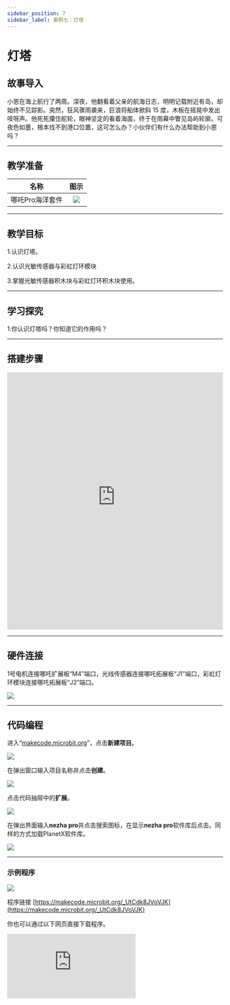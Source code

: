 ```yaml
---
sidebar_position: 7
sidebar_label: 案例七：灯塔
---
```


# 灯塔
## 故事导入
小恩在海上航行了两周。深夜，他翻看着父亲的航海日志，明明记载附近有岛，却始终不见踪影。突然，狂风骤雨袭来，巨浪将船体掀斜 15 度，木板在摇晃中发出吱呀声。他死死攥住舵轮，眼神坚定的看着海面，终于在雨幕中瞥见岛屿轮廓。可夜色如墨，根本找不到港口位置，这可怎么办？小伙伴们有什么办法帮助到小恩吗？

--- 

## 教学准备

|     名称     |            图示            |
| :----------: | :--------------------------: |
|   哪吒Pro海洋套件  |   ![](https://wiki-media-ef.oss-cn-hongkong.aliyuncs.com/docs/microbit/building-blocks/nezha-pro-ocean-kit/nezha-pro-ocean-kit-products-introduction-002.png.png)  |

--- 
## 教学目标 
1.认识灯塔。

2.认识光敏传感器与彩虹灯环模块

3.掌握光敏传感器积木块与彩虹灯环积木块使用。

--- 

## 学习探究

1.你认识灯塔吗？你知道它的作用吗？

--- 
## 搭建步骤

<embed src="https://wiki-media-ef.oss-cn-hongkong.aliyuncs.com/docs/microbit/building-blocks/nezha-pro-ocean-kit/setup-diagram/case07/nezha-pro-ocean-kit-step-07-1.png.pdf" type="application/pdf" width="100%" height="600px" />

--- 

## 硬件连接

1号电机连接哪吒扩展板“M4”端口，光线传感器连接哪吒拓展板“J1”端口，彩虹灯环模块连接哪吒拓展板“J2”端口。

![](https://wiki-media-ef.oss-cn-hongkong.aliyuncs.com/docs/microbit/building-blocks/nezha-pro-ocean-kit/setup-diagram/case07/nezha-pro-ocean-kit-step-07-3.png.png)

--- 
## 代码编程

进入“[makecode.microbit.org](https://makecode.microbit.org)”，点击**新建项目**。

![](https://wiki-media-ef.oss-cn-hongkong.aliyuncs.com/docs/microbit/building-blocks/microbit-space-science-kit/images/microbit-space-science-kit-case01-07.png)

在弹出窗口输入项目名称并点击**创建**。

![](https://wiki-media-ef.oss-cn-hongkong.aliyuncs.com/docs/microbit/building-blocks/microbit-space-science-kit/images/microbit-space-science-kit-case01-11.png)

点击代码抽屉中的**扩展**。

![](https://wiki-media-ef.oss-cn-hongkong.aliyuncs.com/docs/microbit/building-blocks/microbit-space-science-kit/images/microbit-space-science-kit-case01-09.png)

在弹出界面输入**nezha pro**并点击搜索图标，在显示**nezha pro**软件库后点击。同样的方式加载PlanetX软件库。

![](https://wiki-media-ef.oss-cn-hongkong.aliyuncs.com/docs/microbit/building-blocks/microbit-space-science-kit/images/microbit-space-science-kit-case01-10.png)

---
### 示例程序

![](https://wiki-media-ef.oss-cn-hongkong.aliyuncs.com/docs/microbit/building-blocks/nezha-pro-ocean-kit/setup-diagram/case07/nezha-pro-ocean-kit-step-07-2.png.png)

程序链接
[https://makecode.microbit.org/_UtCdk8JVoVJK](https://makecode.microbit.org/_UtCdk8JVoVJK)

你也可以通过以下网页直接下载程序。

<div
    style={{
        position: 'relative',
        paddingBottom: '60%',
        overflow: 'hidden',
    }}
>
    <iframe
        src="https://makecode.microbit.org/_UtCdk8JVoVJK"
        frameborder="0"
        sandbox="allow-popups allow-forms allow-scripts allow-same-origin"
        style={{
            position: 'absolute',
            width: '100%',
            height: '100%',
        }}
    />
</div>

---
### 下载程序

使用 USB 线连接 PC 和 micro:bit V2。

![](https://wiki-media-ef.oss-cn-hongkong.aliyuncs.com/docs/microbit/building-blocks/microbit-space-science-kit/images/microbit-space-science-kit-manual03.gif)

连接成功后，电脑上会识别出一个名为 MICROBIT 的盘符。

![](https://wiki-media-ef.oss-cn-hongkong.aliyuncs.com/docs/microbit/building-blocks/microbit-space-science-kit/images/microbit-space-science-kit-manual06.png)

点击左下角的![](https://wiki-media-ef.oss-cn-hongkong.aliyuncs.com/docs/microbit/building-blocks/microbit-space-science-kit/images/microbit-space-science-kit-manual07.png)，选择**Connect Device**。

![](https://wiki-media-ef.oss-cn-hongkong.aliyuncs.com/docs/microbit/building-blocks/microbit-space-science-kit/images/microbit-space-science-kit-manual11.png)

点击![](https://wiki-media-ef.oss-cn-hongkong.aliyuncs.com/docs/microbit/building-blocks/microbit-space-science-kit/images/microbit-space-science-kit-manual08.png)。

![](https://wiki-media-ef.oss-cn-hongkong.aliyuncs.com/docs/microbit/building-blocks/microbit-space-science-kit/images/microbit-space-science-kit-manual12.png)

点击![](https://wiki-media-ef.oss-cn-hongkong.aliyuncs.com/docs/microbit/building-blocks/microbit-space-science-kit/images/microbit-space-science-kit-manual09.png)。

![](https://wiki-media-ef.oss-cn-hongkong.aliyuncs.com/docs/microbit/building-blocks/microbit-space-science-kit/images/microbit-space-science-kit-manual13.png)

在弹出窗口选择 **BBC micro:bit CMSIS-DAP**，然后选择**连接**，至此，我们的 micro:bit 就已经连接成功。

![](https://wiki-media-ef.oss-cn-hongkong.aliyuncs.com/docs/microbit/building-blocks/microbit-space-science-kit/images/microbit-space-science-kit-manual14.png)

点击**下载程序**

![](https://wiki-media-ef.oss-cn-hongkong.aliyuncs.com/docs/microbit/building-blocks/microbit-space-science-kit/images/microbit-space-science-kit-manual10.png)

---
## 案例演示

光纤传感器检测到环境光照度＜100，彩虹灯环亮黄色灯。

**图片**

---
## 扩展知识

灯塔是建于航道关键部位附近的一种塔状发光航标，以下将从其历史、构造、作用、著名灯塔实例等维度展开介绍：

### 发展历史

**古代灯塔：** 公元前约 270 年，托勒密二世委派希腊建筑师索斯特拉图斯在法罗斯岛东端建造了世界上第一座灯塔 —— 法罗斯灯塔，它既为进入亚历山大港的船只指引方向，又展示了埃及君主的显赫名声，成为古代世界七大奇观之一。古罗马人也建造了一系列灯塔，创建了最早的灯塔网络体系，其中奥斯蒂亚灯塔建于公元 50 年，一直留存到公元 15 世纪。

**近代灯塔：** 18 世纪末至 19 世纪相继出现有反射镜的发光器、透镜灯塔、电力灯塔等。1858 年中英《天津条约》签订后规定 “通商各口分设浮桩、号船、塔表、望楼，由领事官与地方官会同酌视建造”，由此拉开了中国近代灯塔建设的序幕。

**现代灯塔：** 20 世纪初，电力和电石乙炔气开始取代煤油作为灯塔的光源，并借由达伦光得以进一步发展，使得黄昏时塔灯能自动点亮，黎明时自动熄灭。随着科学技术的迅猛发展，雷达应答器、DGPS 系统、AIS 船舶自动识别系统等综合导航体系建立，灯塔的导航作用虽被弱化，但其历史文化价值受到各国重视。

### 基本构造

**塔身：** 可由各种建筑材料构筑，如石头、砖块、钢铁等，主要是要适应和抵抗风浪等恶劣的自然条件，以保持自身的稳定性和耐久性，塔身高度要适应灯光射程要求。

**灯具：** 由发光器和光辐射器两个基本部分构成。现代灯塔的发光能源主要采用电力，发光器的发光体中心位于聚光透镜的焦点，光源辐射出呈球面的光通过聚光透镜成为有一定扩散角的平行光束。

### 主要作用

**导航助航：** 引导船舶航行，帮助船员在茫茫大海中确定方向，找到正确的航道，避开危险区域，如浅滩、暗礁、沙洲等。

**军事防御：** 过去灯塔常被用于军事用途，进行海防瞭望和防范偷渡等，一般与灯塔临近的还有炮台、城堡等防御设施。此外，灯塔在心理战方面也能起到一定作用。

**主权宣誓：** 在争议海域，灯塔常常被当成是主权的象征。

**地理坐标：** 伴随着现代导航技术的发展，灯塔的导航价值在日益减少，但它拥有着潜在的历史文化价值，成为了各国追捧的人文地理坐标。

### 著名灯塔

**托雷多赫拉克勒斯灯塔：** 位于西班牙，建造于公元 2 世纪，是到目前为止唯一一座还在使用的古罗马灯塔，还保有 “世界上最古老的可使用灯塔” 的称号。

**好望角灯塔：** 位于南非开普敦省好望角半岛顶端，是非洲最南端的灯塔，也是世界上最著名的灯塔之一。其最初的灯塔建于 1859 年，后因位置不佳等原因进行了多次重建和迁移。

**老铁山灯塔：** 位于中国辽宁省大连市旅顺口南端，三面环海，塔高 14.2 米，直径 6 米，系清政府于 1893 年请法国人制造，由英国人修筑，1997 年被国际航标协会列入 “世界一百座历史文物灯塔之一”。

